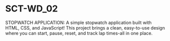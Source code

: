 # SCT-WD_02
STOPWATCH APPLICATION: A simple stopwatch application built with HTML, CSS, and JavaScript! This project brings  a clean, easy-to-use design where you can start, pause, reset, and track lap times-all in one place. 
